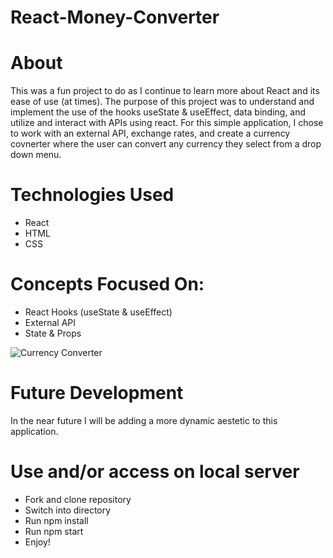 # React-Money-Converter

# About
This was a fun project to do as I continue to learn more about React and its ease of use (at times). The purpose of this project was to understand and implement the use of the hooks useState & useEffect, data binding, and utilize and interact with APIs using react. For this simple application, I chose to work with an external API, exchange rates, and create a currency covnerter where the user can convert any currency they select from a drop down menu.

# Technologies Used
* React
* HTML
* CSS

# Concepts Focused On:
* React Hooks (useState & useEffect)
* External API
* State & Props

![Currency Converter](https://user-images.githubusercontent.com/54545904/80737966-50240000-8ae2-11ea-9263-0a121caef820.gif)

# Future Development
In the near future I will be adding a more dynamic aestetic to this application.

# Use and/or access on local server
* Fork and clone repository
* Switch into directory
* Run npm install
* Run npm start
* Enjoy!
